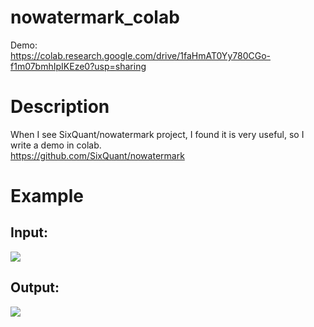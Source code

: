 # nowatermark_colab

Demo:<br>
https://colab.research.google.com/drive/1faHmAT0Yy780CGo-f1m07bmhIpIKEze0?usp=sharing

# Description
When I see SixQuant/nowatermark project, I found it is very useful, so I write a demo in colab.<br>
https://github.com/SixQuant/nowatermark

# Example
## Input:
<img src="https://github.com/user-attachments/assets/e534338c-31d5-45b6-9f1c-3cfe62b8da31">

## Output:
<img src="https://github.com/user-attachments/assets/14139d8e-e4c2-460b-b9b7-04d3910a4499">
